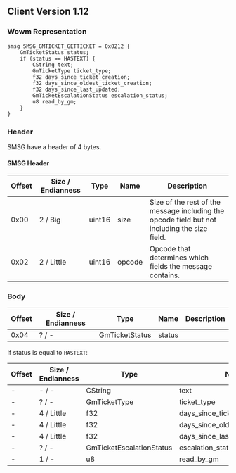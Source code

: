 ## Client Version 1.12

### Wowm Representation
```rust,ignore
smsg SMSG_GMTICKET_GETTICKET = 0x0212 {
    GmTicketStatus status;    
    if (status == HASTEXT) {        
        CString text;        
        GmTicketType ticket_type;        
        f32 days_since_ticket_creation;        
        f32 days_since_oldest_ticket_creation;        
        f32 days_since_last_updated;        
        GmTicketEscalationStatus escalation_status;        
        u8 read_by_gm;        
    }    
}
```
### Header
SMSG have a header of 4 bytes.

#### SMSG Header
| Offset | Size / Endianness | Type   | Name   | Description |
| ------ | ----------------- | ------ | ------ | ----------- |
| 0x00   | 2 / Big           | uint16 | size   | Size of the rest of the message including the opcode field but not including the size field.|
| 0x02   | 2 / Little        | uint16 | opcode | Opcode that determines which fields the message contains.|
### Body
| Offset | Size / Endianness | Type | Name | Description |
| ------ | ----------------- | ---- | ---- | ----------- |
| 0x04 | ? / - | GmTicketStatus | status |  |

If status is equal to `HASTEXT`:

| Offset | Size / Endianness | Type | Name | Description |
| ------ | ----------------- | ---- | ---- | ----------- |
| - | - / - | CString | text |  |
| - | ? / - | GmTicketType | ticket_type |  |
| - | 4 / Little | f32 | days_since_ticket_creation |  |
| - | 4 / Little | f32 | days_since_oldest_ticket_creation |  |
| - | 4 / Little | f32 | days_since_last_updated |  |
| - | ? / - | GmTicketEscalationStatus | escalation_status |  |
| - | 1 / - | u8 | read_by_gm |  |
